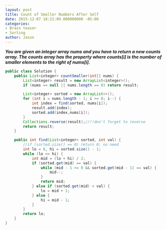 ```yaml
---
layout: post
title: Count of Smaller Numbers After Self
date: 2015-12-07 18:21:09.000000000 -05:00
categories:
- Brain teaser
- Sorting
author: Jason
---
```

<p><strong><em>You are given an integer array nums and you have to return a new counts array. The counts array has the property where counts[i] is the number of smaller elements to the right of nums[i].</em></strong></p>


``` java
public class Solution {
    public List<integer> countSmaller(int[] nums) {
        List<integer> result = new ArrayList<integer>();
        if (nums == null || nums.length == 0) return result;

        List<integer> sorted = new ArrayList<>();
        for (int i = nums.length - 1; i >= 0; i--) {
            int index = find(sorted, nums[i]);
            result.add(index);
            sorted.add(index,nums[i]);
        }
        Collections.reverse(result);//!!don't forget to reverse
        return result;
    }

    public int find(List<integer> sorted, int val) {
        //if (sorted.size() == 0) return 0; no need
        int lo = 0, hi = sorted.size() - 1;
        while (lo <= hi) {
            int mid = (lo + hi) / 2;
            if (sorted.get(mid) == val) {
                while (mid - 1 >= 0 && sorted.get(mid - 1) == val) {
                    mid--;
                }
                return mid;
            } else if (sorted.get(mid) < val) {
                lo = mid + 1;
            } else {
                hi = mid - 1;
            }
        }
        return lo;
    }
}
```
